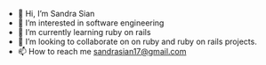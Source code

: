 - 👋 Hi, I’m Sandra Sian
- 👀 I’m interested in software engineering
- 🌱 I’m currently learning ruby on rails
- 💞️ I’m looking to collaborate on on ruby and ruby on rails projects.
- 📫 How to reach me sandrasian17@gmail.com

<!---
SandraSian/SandraSian is a ✨ special ✨ repository because its `README.md` (this file) appears on your GitHub profile.
You can click the Preview link to take a look at your changes.
--->
